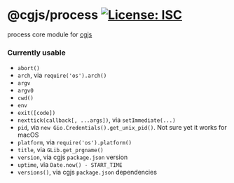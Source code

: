# @cgjs/process [![License: ISC](https://img.shields.io/badge/License-ISC-yellow.svg)](https://opensource.org/licenses/ISC)

process core module for [cgjs](https://github.com/cgjs/cgjs)

### Currently usable

  * `abort()`
  * `arch`, via `require('os').arch()`
  * `argv`
  * `argv0`
  * `cwd()`
  * `env`
  * `exit([code])`
  * `nexttick(callback[, ...args])`, via `setImmediate(...)`
  * `pid`, via `new Gio.Credentials().get_unix_pid()`. Not sure yet it works for macOS
  * `platform`, via `require('os').platform()`
  * `title`, via `GLib.get_prgname()`
  * `version`, via cgjs `package.json` version
  * `uptime`, via `Date.now() - START_TIME`
  * `versions()`, via cgjs `package.json` dependencies
